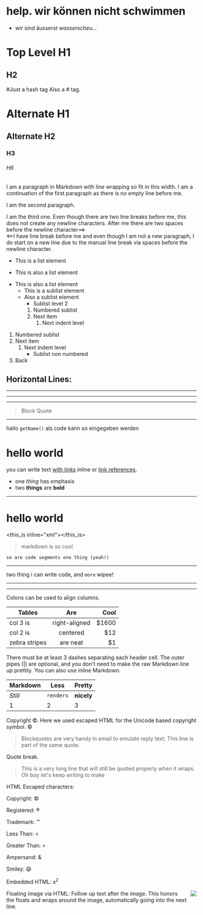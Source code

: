
# help. wir können nicht schwimmen 

* wir sind äusserst _wasserscheu..._


Top Level H1
=============
H2
---

#Just a hash tag
Also a # tag.
# Alternate H1
## Alternate H2
### H3
###### H6


I am a paragraph in Markdown with line
wrapping so fit in this width.
I am a continuation of the first paragraph
as there is no empty line before me.

I am the second paragraph.


I am the third one. Even though there are
two line breaks before me, this does not
create any newline characters. After me there
are two spaces before the newline character==>  
<==I have line break before me and even though
I am not a new paragraph, I do start on a
new line due to the manual line break via
spaces before the newline character.


* This is a list element
+ This is also a list element
- This is also a list element
  - This is a sublist element
  + Also a sublist element
     + Sublist level 2
     1. Numbered sublist
     1. Next item
        1. Next indent level

1. Numbered sublist
1. Next item
     1. Next indent level
        * Sublist non numbered
1. Back

Horizontal Lines:
------------------------------------
***********************************
***
---

> Block Quote

---

hallo `getName()` als code kann so eingegeben werden

# hello world

you can write text [with links](http://example.com) inline or [link references][1].

* one _thing_ has *em*phasis
* two __things__ are **bold**

[1]: http://example.com

---

hello world
===========

<this_is inline="xml"></this_is>

> markdown is so cool


```
so are code segments one thing (yeah!)
```

<hr />

two thing i can write code, and `more` wipee!


---
<hr />

Colons can be used to align columns.

| Tables        | Are           | Cool  |
| ------------- |:-------------:| -----:|
| col 3 is      | right-aligned | $1600 |
| col 2 is      | centered      |   $12 |
| zebra stripes | are neat      |    $1 |

There must be at least 3 dashes separating each header cell.
The outer pipes (|) are optional, and you don't need to make the 
raw Markdown line up prettily. You can also use inline Markdown.

Markdown | Less | Pretty
--- | --- | ---
*Still* | `renders` | **nicely**
1 | 2 | 3



Copyright &#xA9;. Here we used escaped HTML for the Unicode based copyright symbol. &copy;


> Blockquotes are very handy in email to emulate reply text.
> This line is part of the same quote.

Quote break.

> This is a very long line that will still be quoted properly when it wraps. Oh boy let's keep writing to make 


HTML Escaped characters:

Copyright: &copy;

Registered: &reg;

Trademark: &trade;

Less Than: &lt;

Greater Than: &gt;

Ampersand: &amp;

Smiley: &#x1F604;

Embedded HTML: x<sup>2</sup>


Floating image via HTML: <img src="/image/logo.png" style="float: right; padding: 0 0 0 10px"> Follow up text after the image. This honors the floats and wraps around the image, automatically going into the next line.